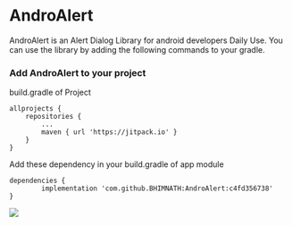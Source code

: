 # AndroAlert
AndroAlert is an Alert Dialog Library for android developers Daily Use. You can use the library by adding the following commands to your gradle. 


### Add AndroAlert to your project
build.gradle of Project

	allprojects {
		repositories {
			...
			maven { url 'https://jitpack.io' }
		}
	}
  
  Add these dependency in your build.gradle of app module
  
	dependencies {
	        implementation 'com.github.BHIMNATH:AndroAlert:c4fd356738'
	}

[![](https://jitpack.io/v/BHIMNATH/AndroAlert.svg)](https://jitpack.io/#BHIMNATH/AndroAlert)
